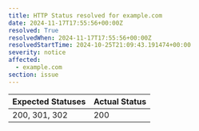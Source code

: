 ```yaml
---
title: HTTP Status resolved for example.com
date: 2024-11-17T17:55:56+00:00Z
resolved: True
resolvedWhen: 2024-11-17T17:55:56+00:00Z
resolvedStartTime: 2024-10-25T21:09:43.191474+00:00
severity: notice
affected:
  - example.com
section: issue
---
```


| Expected Statuses | Actual Status  |
|-------------------|----------------|
| 200, 301, 302 | 200 |

